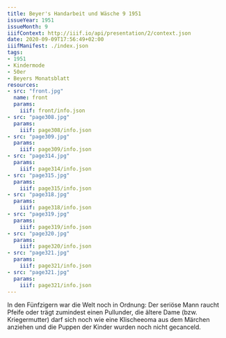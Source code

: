 ```yaml
---
title: Beyer's Handarbeit und Wäsche 9 1951
issueYear: 1951
issueMonth: 9
iiifContext: http://iiif.io/api/presentation/2/context.json
date: 2020-09-09T17:56:49+02:00
iiifManifest: ./index.json
tags:
- 1951
- Kindermode
- 50er
- Beyers Monatsblatt
resources:
- src: "front.jpg"
  name: front
  params:
    iiif: front/info.json
- src: "page308.jpg"
  params:
    iiif: page308/info.json
- src: "page309.jpg"
  params:
    iiif: page309/info.json
- src: "page314.jpg"
  params:
    iiif: page314/info.json
- src: "page315.jpg"
  params:
    iiif: page315/info.json
- src: "page318.jpg"
  params:
    iiif: page318/info.json
- src: "page319.jpg"
  params:
    iiif: page319/info.json
- src: "page320.jpg"
  params:
    iiif: page320/info.json
- src: "page321.jpg"
  params:
    iiif: page321/info.json
- src: "page321.jpg"
  params:
    iiif: page321/info.json
---
```

In den Fünfzigern war die Welt noch in Ordnung: Der seriöse Mann raucht Pfeife oder trägt zumindest einen Pullunder, <!--more-->
die ältere Dame (bzw. Kriegermutter) darf sich noch wie eine Klischeeoma aus dem Märchen anziehen und die Puppen der Kinder wurden noch nicht gecanceld.
